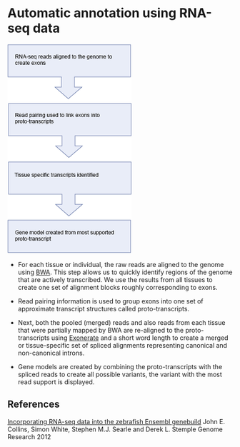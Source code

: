 # Automatic annotation using RNA-seq data

![RNA-seq Genebuild flowchart](rnaseq.png "RNA-seq Genebuild flowchart")

* For each tissue or individual, the raw reads are aligned to the genome using [BWA](http://bio-bwa.sourceforge.net/). This step allows us to quickly identify regions of the genome that are actively transcribed. We use the results from all tissues to create one set of alignment blocks roughly corresponding to exons.

* Read pairing information is used to group exons into one set of approximate transcript structures called proto-transcripts.

* Next, both the pooled (merged) reads and also reads from each tissue that were partially mapped by BWA are re-aligned to the proto-transcripts using [Exonerate](http://bmcbioinformatics.biomedcentral.com/articles/10.1186/1471-2105-6-31) and a short word length to create a merged or tissue-specific set of spliced alignments representing canonical and non-canonical introns.

* Gene models are created by combining the proto-transcripts with the spliced reads to create all possible variants, the variant with the most read support is displayed.


## References

[Incorporating RNA-seq data into the zebrafish Ensembl genebuild](http://europepmc.org/abstract/MED/22798491)
John E. Collins, Simon White, Stephen M.J. Searle and Derek L. Stemple
Genome Research 2012
